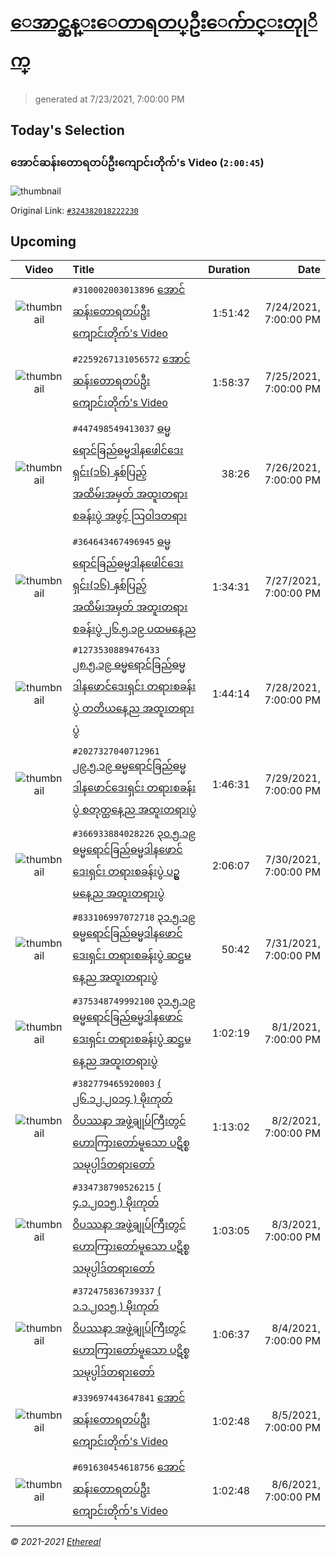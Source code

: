 # [ေအာင္ဆန္းေတာရတပ္ဦးေက်ာင္းတုုိက္](https://www.facebook.com/655653464834259)

> generated at 7/23/2021, 7:00:00 PM

## Today's Selection

### အောင်ဆန်းတောရတပ်ဦးကျောင်းတိုက်'s Video (`2:00:45`)

![thumbnail](https://scontent-sin6-1.xx.fbcdn.net/v/t15.5256-10/p235x350/56248232_324384661555299_2789812289337819136_n.jpg?_nc_cat=111&ccb=1-3&_nc_sid=ad6a45&_nc_ohc=weAjL1gG-CYAX-RKlsf&_nc_ht=scontent-sin6-1.xx&oh=c254ea9155f64603b2cb1a04ad085d27&oe=60FB673D)

Original Link: [`#324382018222230`](https://www.facebook.com/655653464834259/videos/324382018222230)

## Upcoming

| Video | Title | Duration | Date |
|:-----:|:------|---------:|-------------:|
| ![thumbnail](https://scontent-sin6-2.xx.fbcdn.net/v/t15.5256-10/p235x350/56375864_310061809674582_7280982246993952768_n.jpg?_nc_cat=102&ccb=1-3&_nc_sid=ad6a45&_nc_ohc=bHoEjU5XJBUAX8Dew7a&_nc_oc=AQleW0qmroW1LuLfHNNGUhwbikHIo6X6HpO7JnOmcaPWEmLXOdobzC44SyHHpqq4ZCM&_nc_ht=scontent-sin6-2.xx&oh=1048af7809db7bbb7efdc2d971261648&oe=60FB6D6C) | `#310002003013896` [အောင်ဆန်းတောရတပ်ဦးကျောင်းတိုက်'s Video](https://www.facebook.com/655653464834259/videos/310002003013896) | 1:51:42 | 7/24/2021, 7:00:00 PM |
| ![thumbnail](https://scontent-sin6-1.xx.fbcdn.net/v/t15.5256-10/p235x350/56702506_2259396827710269_6766928048106242048_n.jpg?_nc_cat=111&ccb=1-3&_nc_sid=ad6a45&_nc_ohc=l0xah4DXZcMAX9LopZE&_nc_ht=scontent-sin6-1.xx&oh=48419ea9a25bb499ef4b903c4641916e&oe=60FAFDDA) | `#2259267131056572` [အောင်ဆန်းတောရတပ်ဦးကျောင်းတိုက်'s Video](https://www.facebook.com/655653464834259/videos/2259267131056572) | 1:58:37 | 7/25/2021, 7:00:00 PM |
| ![thumbnail](https://scontent-sin6-1.xx.fbcdn.net/v/t15.5256-10/p235x350/59929384_447502976079261_6672164276234354688_n.jpg?_nc_cat=107&ccb=1-3&_nc_sid=ad6a45&_nc_ohc=7Y742xYkRGkAX94axlx&_nc_ht=scontent-sin6-1.xx&oh=585f73725fcbb29ad2c8165bdb91f3ab&oe=60FB571C) | `#447498549413037` [ဓမ္မရောင်ခြည်ဓမ္မဒါနဖေါင်ဒေးရှင်း(၁၆) နှစ်ပြည့်အထိမ်းအမှတ် အထူးတရားစခန်းပွဲ အဖွင့် သြဝါဒတရား](https://www.facebook.com/655653464834259/videos/447498549413037) | 38:26 | 7/26/2021, 7:00:00 PM |
| ![thumbnail](https://scontent-sin6-4.xx.fbcdn.net/v/t15.5256-10/p235x350/60045681_364701284157830_7803232467548110848_n.jpg?_nc_cat=100&ccb=1-3&_nc_sid=ad6a45&_nc_ohc=YpCTHWMUBfMAX9NKrfN&_nc_ht=scontent-sin6-4.xx&oh=c5a38965610f9744a97cebf8aa1a625f&oe=60FA5C6D) | `#364643467496945` [ဓမ္မရောင်ခြည်ဓမ္မဒါနဖေါင်ဒေးရှင်း(၁၆) နှစ်ပြည့်အထိမ်းအမှတ် အထူးတရားစခန်းပွဲ ၂၆.၅.၁၉ ပထမနေ့ည](https://www.facebook.com/655653464834259/videos/364643467496945) | 1:34:31 | 7/27/2021, 7:00:00 PM |
| ![thumbnail](https://scontent-sin6-2.xx.fbcdn.net/v/t15.5256-10/p235x350/60512772_1273537036142485_6838793081580421120_n.jpg?_nc_cat=102&ccb=1-3&_nc_sid=ad6a45&_nc_ohc=d0bLdEW2uoEAX8ZAkuo&_nc_ht=scontent-sin6-2.xx&oh=fa5c023b6f1de54de25dcfeeb20cc2e3&oe=60FAF9A2) | `#1273530889476433` [၂၈.၅.၁၉ ဓမ္မရောင်ခြည်ဓမ္မဒါနဖောင်ဒေးရှင်း တရားစခန်းပွဲ တတိယနေ့ည အထူးတရားပွဲ](https://www.facebook.com/655653464834259/videos/1273530889476433) | 1:44:14 | 7/28/2021, 7:00:00 PM |
| ![thumbnail](https://scontent-sin6-3.xx.fbcdn.net/v/t15.5256-10/p235x350/60472747_2027501040695561_5804747995324874752_n.jpg?_nc_cat=104&ccb=1-3&_nc_sid=ad6a45&_nc_ohc=H8COiA_cBe8AX_nN9HT&_nc_ht=scontent-sin6-3.xx&oh=04012cc98d411ed6d46168618737765b&oe=60FA5342) | `#2027327040712961` [၂၉.၅.၁၉ ဓမ္မရောင်ခြည်ဓမ္မဒါနဖောင်ဒေးရှင်း တရားစခန်းပွဲ စတုတ္ထနေ့ည အထူးတရားပွဲ](https://www.facebook.com/655653464834259/videos/2027327040712961) | 1:46:31 | 7/29/2021, 7:00:00 PM |
| ![thumbnail](https://scontent-sin6-2.xx.fbcdn.net/v/t15.5256-10/p235x350/60917468_366941894027425_4442889650461212672_n.jpg?_nc_cat=102&ccb=1-3&_nc_sid=ad6a45&_nc_ohc=_G6QVkp2zGAAX9JEQdY&_nc_ht=scontent-sin6-2.xx&oh=05d39b064f68f8c9ccee4cf208937b14&oe=60FB5411) | `#366933884028226` [၃၀.၅.၁၉ ဓမ္မရောင်ခြည်ဓမ္မဒါနဖောင်ဒေးရှင်း တရားစခန်းပွဲ ပဥ္စမနေ့ည အထူးတရားပွဲ](https://www.facebook.com/655653464834259/videos/366933884028226) | 2:06:07 | 7/30/2021, 7:00:00 PM |
| ![thumbnail](https://scontent-sin6-1.xx.fbcdn.net/v/t15.5256-10/p235x350/60788341_833129220403829_3776958351355674624_n.jpg?_nc_cat=111&ccb=1-3&_nc_sid=ad6a45&_nc_ohc=apTWN0ZEeGgAX9203W1&_nc_ht=scontent-sin6-1.xx&oh=53ad134909999a8795036ad5979b253d&oe=60FAEFE2) | `#833106997072718` [၃၁.၅.၁၉ ဓမ္မရောင်ခြည်ဓမ္မဒါနဖောင်ဒေးရှင်း တရားစခန်းပွဲ ဆဋ္ဌမနေ့ည အထူးတရားပွဲ](https://www.facebook.com/655653464834259/videos/833106997072718) | 50:42 | 7/31/2021, 7:00:00 PM |
| ![thumbnail](https://scontent-sin6-2.xx.fbcdn.net/v/t15.5256-10/p235x350/60995910_375395776654064_3880681901748387840_n.jpg?_nc_cat=105&ccb=1-3&_nc_sid=ad6a45&_nc_ohc=ZkgeVjyw5jgAX_pH2BB&tn=os14YXKstTHqwWrT&_nc_ht=scontent-sin6-2.xx&oh=3b8d69b44e401f63829601b7c60ab444&oe=60FB4A49) | `#375348749992100` [၃၁.၅.၁၉ ဓမ္မရောင်ခြည်ဓမ္မဒါနဖောင်ဒေးရှင်း တရားစခန်းပွဲ ဆဋ္ဌမနေ့ည အထူးတရားပွဲ](https://www.facebook.com/655653464834259/videos/375348749992100) | 1:02:19 | 8/1/2021, 7:00:00 PM |
| ![thumbnail](https://scontent-sin6-4.xx.fbcdn.net/v/t15.5256-10/61844950_382804752584141_1268447577884327936_n.jpg?_nc_cat=103&ccb=1-3&_nc_sid=ad6a45&_nc_ohc=g3WHEgm2UD0AX81p92T&_nc_ht=scontent-sin6-4.xx&oh=c7f9efd5b378ce29c9fb5c9015f67282&oe=60FAF927) | `#382779465920003` [( ၂၆.၁၂.၂၀၁၄ ) မိုးကုတ်ဝိပဿနာ အဖွဲ့ချုပ်ကြီးတွင်ဟောကြားတော်မူသော ပဋိစ္စသမုပ္ပါဒ်တရားတော်](https://www.facebook.com/655653464834259/videos/382779465920003) | 1:13:02 | 8/2/2021, 7:00:00 PM |
| ![thumbnail](https://scontent-sin6-2.xx.fbcdn.net/v/t15.5256-10/60941456_334750507191710_9051303281766170624_n.jpg?_nc_cat=108&ccb=1-3&_nc_sid=ad6a45&_nc_ohc=d61F9gnqmjQAX8hPI7s&_nc_ht=scontent-sin6-2.xx&oh=2d2a5b194049ad014b94344da6dfe264&oe=60F9FE7D) | `#334738790526215` [( ၄.၁.၂၀၁၅ ) မိုးကုတ်ဝိပဿနာ အဖွဲ့ချုပ်ကြီးတွင်ဟောကြားတော်မူသော ပဋိစ္စသမုပ္ပါဒ်တရားတော်](https://www.facebook.com/655653464834259/videos/334738790526215) | 1:03:05 | 8/3/2021, 7:00:00 PM |
| ![thumbnail](https://scontent-sin6-1.xx.fbcdn.net/v/t15.5256-10/61314653_372484386738482_4892237199212281856_n.jpg?_nc_cat=107&ccb=1-3&_nc_sid=ad6a45&_nc_ohc=Pu2hPEDuZpQAX9kPmKD&tn=os14YXKstTHqwWrT&_nc_ht=scontent-sin6-1.xx&oh=7d0868c686baac84c6269b3194e39031&oe=60FAEB82) | `#372475836739337` [( ၁.၁.၂၀၁၅ ) မိုးကုတ်ဝိပဿနာ အဖွဲ့ချုပ်ကြီးတွင်ဟောကြားတော်မူသော ပဋိစ္စသမုပ္ပါဒ်တရားတော်](https://www.facebook.com/655653464834259/videos/372475836739337) | 1:06:37 | 8/4/2021, 7:00:00 PM |
| ![thumbnail](https://scontent-sin6-3.xx.fbcdn.net/v/t15.5256-10/61601265_339708063646779_6624547326738300928_n.jpg?_nc_cat=106&ccb=1-3&_nc_sid=ad6a45&_nc_ohc=jrPcw5vCwDgAX8EgagP&_nc_oc=AQnDZ8puyOiXlzKcdAEFuZX--2s9761v_LTIo5WKIKR7NWuesCsD6pC5KKMyxl0e1e0&tn=os14YXKstTHqwWrT&_nc_ht=scontent-sin6-3.xx&oh=2059ec7c9551abc8aa953b51138f47de&oe=60FB7C56) | `#339697443647841` [အောင်ဆန်းတောရတပ်ဦးကျောင်းတိုက်'s Video](https://www.facebook.com/655653464834259/videos/339697443647841) | 1:02:48 | 8/5/2021, 7:00:00 PM |
| ![thumbnail](https://scontent-sin6-1.xx.fbcdn.net/v/t15.5256-10/62122149_691638044617997_8756604388513939456_n.jpg?_nc_cat=107&ccb=1-3&_nc_sid=ad6a45&_nc_ohc=DPnXR4OLBTUAX9nfw73&tn=os14YXKstTHqwWrT&_nc_ht=scontent-sin6-1.xx&oh=8356ccacdf018358b751d76dbf6eca2f&oe=60FA1595) | `#691630454618756` [အောင်ဆန်းတောရတပ်ဦးကျောင်းတိုက်'s Video](https://www.facebook.com/655653464834259/videos/691630454618756) | 1:02:48 | 8/6/2021, 7:00:00 PM |

_&copy; 2021-2021 [Ethereal](https://github.com/etherealtech)_